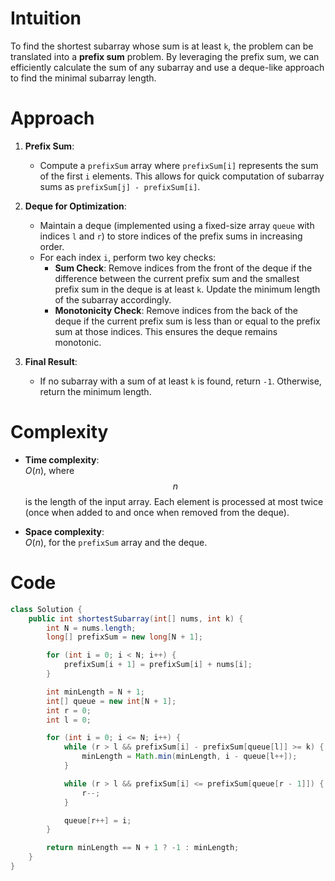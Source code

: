 # Intuition
To find the shortest subarray whose sum is at least `k`, the problem can be translated into a **prefix sum** problem. By leveraging the prefix sum, we can efficiently calculate the sum of any subarray and use a deque-like approach to find the minimal subarray length.

# Approach
1. **Prefix Sum**:
   - Compute a `prefixSum` array where `prefixSum[i]` represents the sum of the first `i` elements. This allows for quick computation of subarray sums as `prefixSum[j] - prefixSum[i]`.
   
2. **Deque for Optimization**:
   - Maintain a deque (implemented using a fixed-size array `queue` with indices `l` and `r`) to store indices of the prefix sums in increasing order.
   - For each index `i`, perform two key checks:
     - **Sum Check**: Remove indices from the front of the deque if the difference between the current prefix sum and the smallest prefix sum in the deque is at least `k`. Update the minimum length of the subarray accordingly.
     - **Monotonicity Check**: Remove indices from the back of the deque if the current prefix sum is less than or equal to the prefix sum at those indices. This ensures the deque remains monotonic.
   
3. **Final Result**:
   - If no subarray with a sum of at least `k` is found, return `-1`. Otherwise, return the minimum length.

# Complexity
- **Time complexity**:  
  $O(n)$, where $$n$$ is the length of the input array. Each element is processed at most twice (once when added to and once when removed from the deque).
  
- **Space complexity**:  
  $O(n)$, for the `prefixSum` array and the deque.

# Code
```java
class Solution {
    public int shortestSubarray(int[] nums, int k) {
        int N = nums.length;
        long[] prefixSum = new long[N + 1];

        for (int i = 0; i < N; i++) {
            prefixSum[i + 1] = prefixSum[i] + nums[i];
        }

        int minLength = N + 1;
        int[] queue = new int[N + 1];
        int r = 0;
        int l = 0;

        for (int i = 0; i <= N; i++) {
            while (r > l && prefixSum[i] - prefixSum[queue[l]] >= k) {
                minLength = Math.min(minLength, i - queue[l++]);
            }

            while (r > l && prefixSum[i] <= prefixSum[queue[r - 1]]) {
                r--;
            }

            queue[r++] = i;
        }

        return minLength == N + 1 ? -1 : minLength; 
    }
}
```